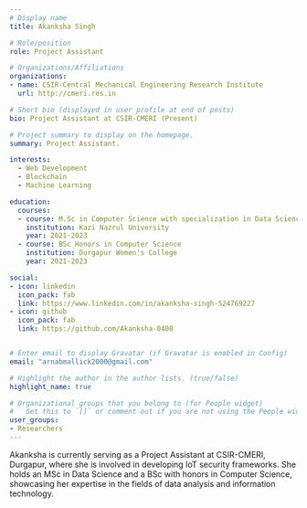 ```yaml
---
# Display name
title: Akanksha Singh

# Role/position
role: Project Assistant

# Organizations/Affiliations
organizations:
- name: CSIR-Central Mechanical Engineering Research Institute
  url: http://cmeri.res.in

# Short bio (displayed in user profile at end of posts)
bio: Project Assistant at CSIR-CMERI (Present)

# Project summary to display on the homepage.
summary: Project Assistant. 

interests:
  - Web Development
  - Blockchain
  - Machine Learning

education:
  courses:
  - course: M.Sc in Computer Science with specialization in Data Science
    institution: Kazi Nazrul University
    year: 2021-2023
  - course: BSc Honors in Computer Science
    institution: Durgapur Women's College
    year: 2021-2023

social:
- icon: linkedin
  icon_pack: fab
  link: https://www.linkedin.com/in/akanksha-singh-524769227
- icon: github
  icon_pack: fab
  link: https://github.com/Akanksha-0408


# Enter email to display Gravatar (if Gravatar is enabled in Config)
email: "arnabmallick2000@gmail.com"

# Highlight the author in the author lists. (true/false)
highlight_name: true

# Organizational groups that you belong to (for People widget)
#   Set this to `[]` or comment out if you are not using the People widget.
user_groups:
- Researchers
---
```


Akanksha is currently serving as a Project Assistant at CSIR-CMERI, Durgapur, where she is involved in developing IoT security frameworks. She holds an MSc in Data Science and a BSc with honors in Computer Science, showcasing her expertise in the fields of data analysis and information technology.  
